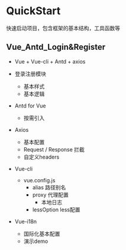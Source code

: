 # QuickStart
快速启动项目，包含框架的基本结构，工具函数等

## Vue_Antd_Login&Register

- Vue + Vue-cli + Antd + axios

- 登录注册模块
    - 基本样式
    - 基本逻辑
- Antd for Vue
    - 按需引入
- Axios
    - 基本配置
    - Request / Response 拦截
    - 自定义headers
- Vue-cli
    - vue.config.js 
        - alias 路径别名
        - proxy 代理配置
            - 本地日志
        - lessOption less配置
- Vue-i18n
    - 国际化基本配置
    - 演示demo
